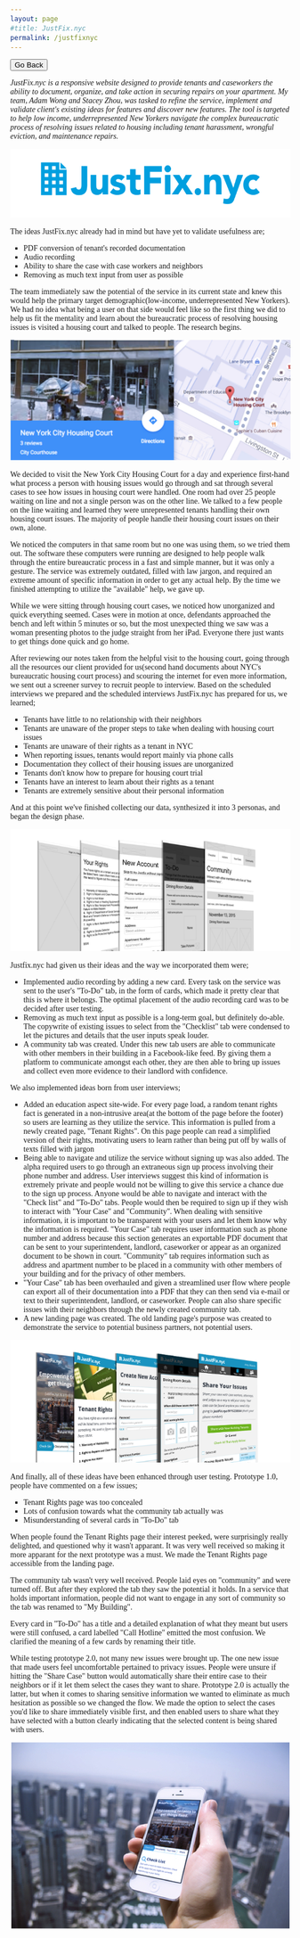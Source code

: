 ```yaml
---
layout: page
#title: JustFix.nyc
permalink: /justfixnyc
---
```

<button onclick="goBack()">Go Back</button>

<script>
function goBack() {
    window.history.back();
}
</script>
<body style="font-family:PT Serif;">
<i>
JustFix.nyc is a responsive website designed to provide tenants and caseworkers the ability to document, organize, and take action in securing repairs on your apartment. My team, Adam Wong and Stacey Zhou, was tasked to refine the service, implement and validate client's existing ideas for features and discover new features. The tool is targeted to help low­ income, underrepresented New Yorkers navigate the complex bureaucratic process of resolving issues related to housing ­­including tenant harassment, wrongful eviction, and maintenance repairs.</i>
<p>
<img src="/assets/img/pagebanner/jfnpagebanner.png" alt="JustFix.nyc">
<p>
The ideas JustFix.nyc already had in mind but have yet to validate usefulness are;
<ul style="list-style-type:square">
<li>PDF conversion of tenant's recorded documentation</li>
<li>Audio recording</li>
<li>Ability to share the case with case workers and neighbors</li>
<li>Removing as much text input from user as possible</li>
</ul>
<p>
The team immediately saw the potential of the service in its current state and knew this would help the primary target demographic(low-income, underrepresented New Yorkers). We had no idea what being a user on that side would feel like so the first thing we did to help us fit the mentality and learn about the bureaucratic process of resolving housing issues is visited a housing court and talked to people. The research begins.
<p>
<img src="/assets/img/pageimages/jfnhc.jpg" alt="New York City Housing Court">
<p>
We decided to visit the New York City Housing Court for a day and experience first-hand what process a person with housing issues would go through and sat through several cases to see how issues in housing court were handled. One room had over 25 people waiting on line and not a single person was on the other line. We talked to a few people on the line waiting and learned they were unrepresented tenants handling their own housing court issues. The majority of people handle their housing court issues on their own, alone.
<p>
We noticed the computers in that same room but no one was using them, so we tried them out. The software these computers were running are designed to help people walk through the entire bureaucratic process in a fast and simple manner, but it was only a gesture. The service was extremely outdated, filled with law jargon, and required an extreme amount of specific information in order to get any actual help. By the time we finished attempting to utilize the "available" help, we gave up.
<p>
While we were sitting through housing court cases, we noticed how unorganized and quick everything seemed. Cases were in motion at once, defendants approached the bench and left within 5 minutes or so, but the most unexpected thing we saw was a woman presenting photos to the judge straight from her iPad. Everyone there just wants to get things done quick and go home.
<p>
After reviewing our notes taken from the helpful visit to the housing court, going through all the resources our client provided for us(second hand documents about NYC's bureaucratic housing court process) and scouring the internet for even more information, we sent out a screener survey to recruit people to interview. Based on the scheduled interviews we prepared and the scheduled interviews JustFix.nyc has prepared for us, we learned;

<ul style="list-style-type:square">
<li>Tenants have little to no relationship with their neighbors</li>
<li>Tenants are unaware of the proper steps to take when dealing with housing court issues</li>
<li>Tenants are unaware of their rights as a tenant in NYC</li>
<li>When reporting issues, tenants would report mainly via phone calls</li>
<li>Documentation they collect of their housing issues are unorganized</li>
<li>Tenants don't know how to prepare for housing court trial</li>
<li>Tenants have an interest to learn about their rights as a tenant</li>
<li>Tenants are extremely sensitive about their personal information</li>
</ul>
<p>
And at this point we've finished collecting our data, synthesized it into 3 personas, and began the design phase.
<p>
<img src="/assets/img/pageimages/jfnv1.png" alt="Click to view all screens on Behance">
<p>
Justfix.nyc had given us their ideas and the way we incorporated them were;

<ul style="list-style-type:square">
<li>Implemented audio recording by adding a new card. Every task on the service was sent to the user's "To-Do" tab, in the form of cards, which made it pretty clear that this is where it belongs. The optimal placement of the audio recording card was to be decided after user testing.</li>
<li>Removing as much text input as possible is a long-term goal, but definitely do-able. The copywrite of existing issues to select from the "Checklist" tab were condensed to let the pictures and details that the user inputs speak louder.</li>
<li>A community tab was created. Under this new tab users are able to communicate with other members in their building in a Facebook-like feed. By giving them a platform to communicate amongst each other, they are then able to bring up issues and collect even more evidence to their landlord with confidence.</li>
</ul>
<p>
We also implemented ideas born from user interviews;

<ul style="list-style-type:square">
<li>Added an education aspect site-wide. For every page load, a random tenant rights fact is generated in a non-intrusive area(at the bottom of the page before the footer) so users are learning as they utilize the service. This information is pulled from a newly created page, "Tenant Rights". On this page people can read a simplified version of their rights, motivating users to learn rather than being put off by walls of texts filled with jargon</li>
<li>Being able to navigate and utilize the service without signing up was also added. The alpha required users to go through an extraneous sign up process involving their phone number and address. User interviews suggest this kind of information is extremely private and people would not be willing to give this service a chance due to the sign up process. Anyone would be able to navigate and interact with the "Check list" and "To-Do" tabs. People would then be required to sign up if they wish to interact with "Your Case" and "Community". When dealing with sensitive information, it is important to be transparent with your users and let them know why the information is required. "Your Case" tab requires user information such as phone number and address because this section generates an exportable PDF document that can be sent to your superintendent, landlord, caseworker or appear as an organized document to be shown in court. "Community" tab requires information such as address and apartment number to be placed in a community with other members of your building and for the privacy of other members.</li>
<li>"Your Case" tab has been overhauled and given a streamlined user flow where people can export all of their documentation into a PDF that they can then send via e-mail or text to their superintendent, landlord, or caseworker. People can also share specific issues with their neighbors through the newly created community tab.</li>
<li>A new landing page was created. The old landing page's purpose was created to demonstrate the service to potential business partners, not potential users.</li>
</ul>
<p>
<img src="/assets/img/pageimages/jfnvf.png" alt="Click to view all screens on Behance">
<p>
And finally, all of these ideas have been enhanced through user testing. Prototype 1.0, people have commented on a few issues;

<ul style="list-style-type:square">
<li>Tenant Rights page was too concealed</li>
<li>Lots of confusion towards what the community tab actually was</li>
<li>Misunderstanding of several cards in "To-Do" tab</li>
</ul>
<p>
When people found the Tenant Rights page their interest peeked, were surprisingly really delighted, and questioned why it wasn't apparant. It was very well received so making it more apparant for the next prototype was a must. We made the Tenant Rights page accessible from the landing page.
<p>
The community tab wasn't very well received. People laid eyes on "community" and were turned off. But after they explored the tab they saw the potential it holds. In a service that holds important information, people did not want to engage in any sort of community so the tab was renamed to "My Building".
<p>
Every card in "To-Do" has a title and a detailed explanation of what they meant but users were still confused, a card labelled "Call Hotline" emitted the most confusion. We clarified the meaning of a few cards by renaming their title.
<p>
While testing prototype 2.0, not many new issues were brought up. The one new issue that made users feel uncomfortable pertained to privacy issues. People were unsure if hitting the "Share Case" button would automatically share their entire case to their neighbors or if it let them select the cases they want to share. Prototype 2.0 is actually the latter, but when it comes to sharing sensitive information we wanted to eliminate as much hesitation as possible so we changed the flow. We made the option to select the cases you'd like to share immediately visible first, and then enabled users to share what they have selected with a button clearly indicating that the selected content is being shared with users.
<p>
<center>
<a href="https://projects.invisionapp.com/share/KT4WXOUJR#/screens/115062107 target="_blank"><img src="/assets/img/pageimages/justfixnycpss.jpg" alt="Click for Interactable Prototype"></a>
</center>
<p>

</body>
